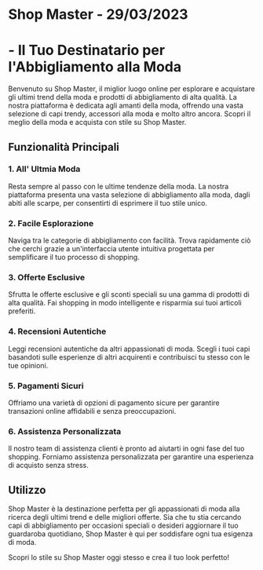 # Shop Master - 29/03/2023

# - Il Tuo Destinatario per l'Abbigliamento alla Moda

Benvenuto su Shop Master, il miglior luogo online per esplorare e acquistare gli ultimi trend della moda e prodotti di abbigliamento di alta qualità. La nostra piattaforma è dedicata agli amanti della moda, offrendo una vasta selezione di capi trendy, accessori alla moda e molto altro ancora. Scopri il meglio della moda e acquista con stile su Shop Master.

## Funzionalità Principali

### 1. All' Ultmia Moda
Resta sempre al passo con le ultime tendenze della moda. La nostra piattaforma presenta una vasta selezione di abbigliamento alla moda, dagli abiti alle scarpe, per consentirti di esprimere il tuo stile unico.

### 2. Facile Esplorazione
Naviga tra le categorie di abbigliamento con facilità. Trova rapidamente ciò che cerchi grazie a un'interfaccia utente intuitiva progettata per semplificare il tuo processo di shopping.

### 3. Offerte Esclusive
Sfrutta le offerte esclusive e gli sconti speciali su una gamma di prodotti di alta qualità. Fai shopping in modo intelligente e risparmia sui tuoi articoli preferiti.

### 4. Recensioni Autentiche
Leggi recensioni autentiche da altri appassionati di moda. Scegli i tuoi capi basandoti sulle esperienze di altri acquirenti e contribuisci tu stesso con le tue opinioni.

### 5. Pagamenti Sicuri
Offriamo una varietà di opzioni di pagamento sicure per garantire transazioni online affidabili e senza preoccupazioni.

### 6. Assistenza Personalizzata
Il nostro team di assistenza clienti è pronto ad aiutarti in ogni fase del tuo shopping. Forniamo assistenza personalizzata per garantire una esperienza di acquisto senza stress.

## Utilizzo
Shop Master è la destinazione perfetta per gli appassionati di moda alla ricerca degli ultimi trend e delle migliori offerte. Sia che tu stia cercando capi di abbigliamento per occasioni speciali o desideri aggiornare il tuo guardaroba quotidiano, Shop Master è qui per soddisfare ogni tua esigenza di moda.

Scopri lo stile su Shop Master oggi stesso e crea il tuo look perfetto!

